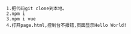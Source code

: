 `1.把代码git clone到本地。`<br/>
`2.npm i`<br/>
`3.npm i vue`<br/>
`4.打开page.html,控制台不报错,页面显示Hello World!`
